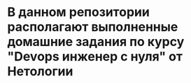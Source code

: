 # В данном репозитории располагают выполненные домашние задания по курсу "Devops инженер c нуля" от Нетологии
